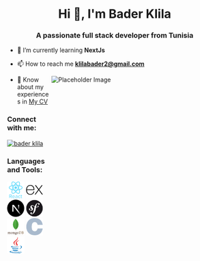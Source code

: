 <h1 align="center">Hi 👋, I'm Bader Klila</h1>
<h3 align="center">A passionate full stack developer from Tunisia</h3>

- 🌱 I’m currently learning **NextJs**

- 📫 How to reach me **klilabader2@gmail.com**
<img src="https://media2.giphy.com/media/HzPtbOKyBoBFsK4hyc/giphy.gif?cid=ecf05e47fkxho92qiup96ixo5pd4r5u4yfhk5vwwh60tlk72&ep=v1_gifs_search&rid=giphy.gif&ct=g" alt="Placeholder Image" align="right" width="400" height="400">

- 📄 Know about my experiences in <a href="https://drive.google.com/file/d/1H6mk0qcxmYiXCEZZX6_9Wlb3_PPTkcPg/view?usp=sharing" target="blank" >My CV </a>

<h3 align="left">Connect with me:</h3>

<p align="left">
<a href="https://linkedin.com/in/bader klila" target="blank"><img align="center" src="https://raw.githubusercontent.com/rahuldkjain/github-profile-readme-generator/master/src/images/icons/Social/linked-in-alt.svg" alt="bader klila" height="30" width="40" /></a>
</p>

<h3 align="left">Languages and Tools:</h3>


<p align="left" > 
    <img src="https://raw.githubusercontent.com/devicons/devicon/master/icons/react/react-original-wordmark.svg" alt="react" width="40" height="40"/> 
    <img src="https://raw.githubusercontent.com/devicons/devicon/master/icons/express/express-original.svg" alt="Express.js" width="40" height="40">
    <img src="https://raw.githubusercontent.com/devicons/devicon/master/icons/nextjs/nextjs-original.svg" alt="nextjs" width="40" height="40"/> 
    <img src="https://raw.githubusercontent.com/devicons/devicon/master/icons/symfony/symfony-original.svg" alt="Symfony" width="40" height="40">
    <img src="https://raw.githubusercontent.com/devicons/devicon/master/icons/mongodb/mongodb-original-wordmark.svg" alt="mongodb" width="40" height="40"/>
    <img src="https://raw.githubusercontent.com/devicons/devicon/master/icons/c/c-original.svg" alt="c" width="40" height="40"/>
    <img src="https://raw.githubusercontent.com/devicons/devicon/master/icons/java/java-original.svg" alt="java" width="40" height="40"/> 
  
</p>
